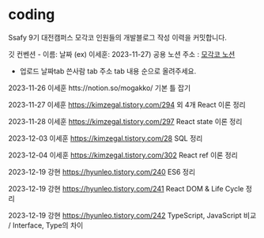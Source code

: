 # coding
Ssafy 9기 대전캠퍼스 모각코 인원들의 개발블로그 작성 이력을 커밋합니다.

깃 컨벤션 - 이름: 날짜 (ex) 이세훈: 2023-11-27)
공용 노션 주소 : [모각코 노션](https://mogakko.notion.site/0c59fa67c530424ebf305ddd4a118e6c?v=5a7d4be95ea34f2cbb5f8d9759947873&pvs=4)


* 업로드 날짜tab 쓴사람 tab 주소 tab 내용 순으로 올려주세요.

2023-11-26  이세훈  htts://notion.so/mogakko/  기본 틀 잡기

2023-11-27  이세훈  https://kimzegal.tistory.com/294 외 4개  React 이론 정리

2023-11-28  이세훈   https://kimzegal.tistory.com/297  React state 이론 정리

2023-12-03  이세훈   https://kimzegal.tistory.com/28  SQL 정리

2023-12-04  이세훈   https://kimzegal.tistory.com/302  React ref 이론 정리

2023-12-19  강현   https://hyunleo.tistory.com/240  ES6 정리

2023-12-19  강현   https://hyunleo.tistory.com/241  React DOM & Life Cycle 정리

2023-12-19  강현   https://hyunleo.tistory.com/242  TypeScript, JavaScript 비교 / Interface, Type의 차이
